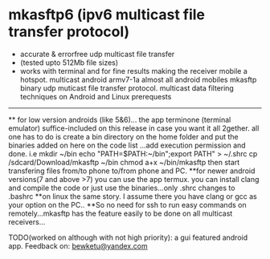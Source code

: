# mkasftp6 (ipv6 multicast file transfer protocol)
- accurate & errorfree udp multicast file transfer 
- (tested upto 512Mb file sizes)
- works with terminal and for fine results making the receiver mobile a hotspot.
multicast android armv7-1a almost all android mobiles mkasftp binary
udp muticast file transfer protocol. multicast data filtering techniques on Android and Linux
prerequests
 --------
** for low version androids (like 5&6)...
the app terminone (terminal emulator) suffice-included on this release in case you want it all 2gether.
all one has to do is create a bin directory
on the home folder and put the binaries added on here on the code list
...add execution permission and done.
i.e
 mkdir \~/bin
 echo "PATH=$PATH:\~/bin";export PATH" > ~/.shrc
 cp /sdcard/Download/mkasftp ~/bin
chmod a+x ~/bin/mkasftp
 then start transfering files from/to phone to/from phone and PC.
**for newer android versions(7 and above >7) you can use the app termux.
you can install clang and compile the code or just use the binaries...only .shrc changes to .bashrc
**on linux the same story. I assume there you have clang or gcc as your option on the PC..
**So no need for ssh to run easy commands on remotely...mkasftp has the feature easily
to be done on all multicast receivers...

TODO(worked on although with not high priority): a gui featured android app.
Feedback on: bewketu@yandex.com
